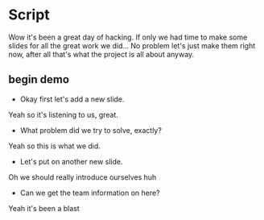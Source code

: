 # Script

Wow it's been a great day of hacking. If only we had time to make some slides for all the great work we did...
No problem let's just make them right now, after all that's what the project is all about anyway.

## begin demo
- Okay first let's add a new slide.

Yeah so it's listening to us, great.
- What problem did we try to solve, exactly?

Yeah so this is what we did.
- Let's put on another new slide. 

Oh we should really introduce ourselves huh
- Can we get the team information on here?

Yeah it's been a blast
